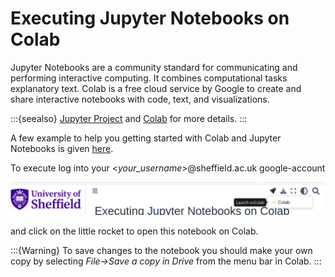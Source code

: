 # Executing Jupyter Notebooks on Colab

Jupyter Notebooks are a community standard for communicating and performing interactive computing. It combines computational tasks explanatory text. Colab is a free cloud service by Google to create and share interactive notebooks with code, text, and visualizations.

:::{seealso}
[Jupyter Project](https://jupyter.org/) and [Colab](https://colab.google/) for more details.
:::

A few example to help you getting started with Colab and Jupyter Notebooks is given [here](https://colab.research.google.com/#scrollTo=GJBs_flRovLc).

To execute log into your <*your_username*>@sheffield.ac.uk google-account

![](../pictures/colab.png)

and click on the little rocket to open this notebook on Colab.

:::{Warning}
To save changes to the notebook you should make your own copy by selecting *File->Save a copy in Drive* from the menu bar in Colab.
:::
